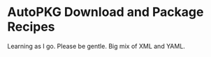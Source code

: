 # AutoPKG Download and Package Recipes

Learning as I go. Please be gentle. Big mix of XML and YAML.

